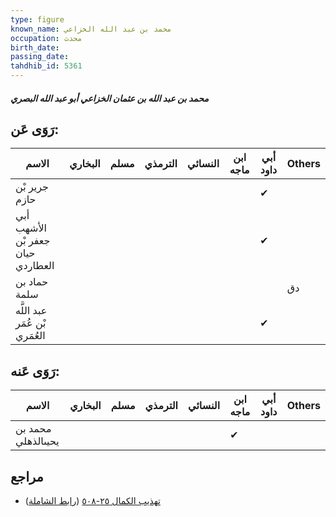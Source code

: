 ```yaml
---
type: figure
known_name: محمد بن عبد الله الخزاعي
occupation: محدث
birth_date:
passing_date:
tahdhib_id: 5361
---
```

##### محمد بن عبد الله بن عثمان الخزاعي أبو عبد الله البصري

## رَوَى عَن:
| الاسم                             | البخاري | مسلم | الترمذي | النسائي | ابن ماجه | أبي داود | Others |
| --------------------------------- | ------- | ---- | ------- | ------- | -------- | -------- | ------ |
| جرير بْن حازم                     |         |      |         |         |          | ✔        |        |
| أبي الأشهب جعفر بْن حيان العطاردي |         |      |         |         |          | ✔        |        |
| حماد بن سلمة                      |         |      |         |         |          |          | دق     |
| عبد اللَّه بْن عُمَر العُمَري     |         |      |         |         |          | ✔        |        |
## رَوَى عَنه:
| الاسم              | البخاري | مسلم | الترمذي | النسائي | ابن ماجه | أبي داود | Others |
| ------------------ | ------- | ---- | ------- | ------- | -------- | -------- | ------ |
| محمد بن يحيىالذهلي |         |      |         |         | ✔        |          |        |
## مراجع
- [تهذيب الكمال ٢٥-٥٠٨](obsidian://open?vault=Tahdhib-al-Kamal&file=Figures/٥٣٦١-محمد%20بن%20عبد%20الله%20بن%20عثمان%20الخزاعي%20أبو%20عبد%20الله%20البصري) ([رابط الشاملة](https://shamela.ws/book/3722/13601))